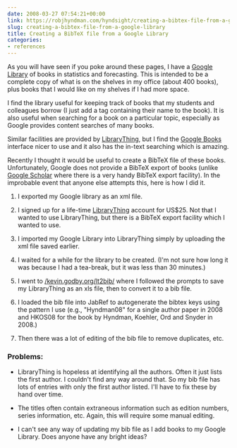 ```yaml
---
date: 2008-03-27 07:54:21+00:00
link: https://robjhyndman.com/hyndsight/creating-a-bibtex-file-from-a-google-library/
slug: creating-a-bibtex-file-from-a-google-library
title: Creating a BibTeX file from a Google Library
categories:
- references
---
```


As you will have seen if you poke around these pages, I have a [Google Library](http://books.google.com/books?as_list=BDbe3HukQt-_6yP735J3RARoUt7P86BEGsRz0-SRISeIwrkotMoA) of books in statistics and forecasting. This is intended to be a complete  copy of what is on the shelves in my office (about 400 books), plus books that I would like on my shelves if I had more space.

I find the library useful for keeping track of  books that my students and colleagues borrow (I just add a tag containing their name to the book). It is also useful when searching for a book on a particular topic, especially as Google provides content searches of many books.

Similar facilities are provided by [LibraryThing](http://www.librarything.com),  but I find the [Google Books](http://books.google.com/books?as_list=BDbe3HukQt-_6yP735J3RARoUt7P86BEGsRz0-SRISeIwrkotMoA) interface nicer to use and it also has the in-text searching which is amazing.

Recently I thought it would be useful to create a BibTeX file of these books. Unfortunately, Google does not provide a BibTeX export of books  (unlike [Google Scholar](http://scholar.google.com) where there is a very handy  BibTeX export facility). In the improbable event that anyone else attempts this, here is how I did it.


  1. I exported my Google library as an xml file.

  2. I signed up for a life-time [LibraryThing](http://www.librarything.com) account for US$25.  Not that I wanted to use LibraryThing, but there is a BibTeX export facility which I wanted to use.

  3. I imported my Google Library into LibraryThing simply by uploading the xml file saved earlier.

  4. I waited for a while for the library to be created. (I'm not sure how long it was because I had a tea-break, but it was less than 30 minutes.)

  5. I went to [/kevin.godby.org/lt2bib/](http://kevin.godby.org/lt2bib/) where I followed the prompts to save my LibraryThing as an xls file, then to convert it to a bib file.

  6. I loaded the bib file into JabRef to autogenerate the bibtex keys using the pattern I use (e.g., "Hyndman08" for a single author paper in 2008 and HKOS08 for the book by Hyndman, Koehler, Ord and Snyder in 2008.)

  7. Then there was a lot of editing of the bib file to remove duplicates, etc.


### Problems:



  * LibraryThing is hopeless at identifying all the authors. Often it just lists the first author. I couldn't find any way around that. So my bib file has lots of entries  with only the first author listed. I'll have to fix these by hand over time.

  * The titles often contain extraneous information such as edition numbers, series information, etc. Again, this will require some manual editing.

  * I can't see any way of updating my bib file as I add books to my Google Library. Does anyone have any bright ideas?
